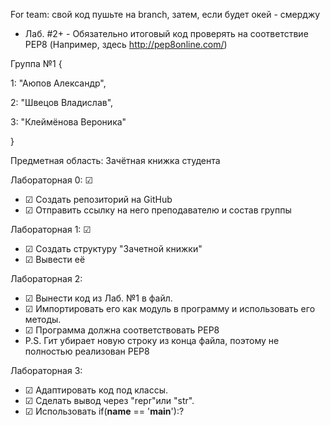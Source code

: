For team: свой код пушьте на branch, затем, если будет окей - смерджу
  * Лаб. #2+ - Обязательно итоговый код проверять на соответствие PEP8 (Например, здесь http://pep8online.com/)

Группа №1 {

1: "Аюпов Александр",

2: "Швецов Владислав",

3: "Клеймёнова Вероника"

}

Предметная область: Зачётная книжка студента

Лабораторная 0: ☑
 * ☑ Создать репозиторий на GitHub 
 * ☑ Отправить ссылку на него преподавателю и состав группы 

Лабораторная 1: ☑
 * ☑ Создать структуру "Зачетной книжки"
 * ☑ Вывести её                                              

Лабораторная 2: 
 * ☑ Вынести код из Лаб. №1 в файл. 
 * ☑ Импортировать его как модуль в программу и использовать его методы.
 * ☑ Программа должна соответствовать PEP8
 * P.S. Гит убирает новую строку из конца файла, поэтому не полностью реализован PEP8

Лабораторная 3: 
 * ☑ Адаптировать код под классы. 
 * ☑ Сделать вывод через "repr"или "str". 
 * ☑ Использовать if(__name__ == '__main__'):?
